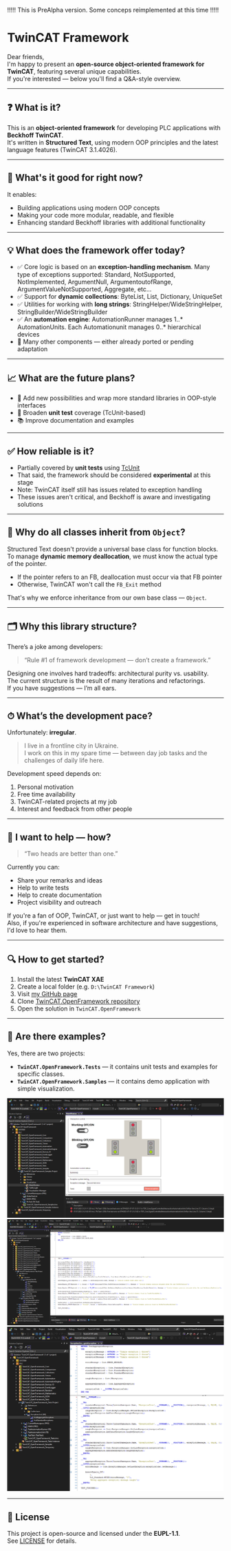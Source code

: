 !!!!! This is PreAlpha version. Some conceps reimplemented at this time !!!!!

# TwinCAT Framework

Dear friends,  
I'm happy to present an **open-source object-oriented framework for TwinCAT**, featuring several unique capabilities.  
If you're interested — below you'll find a Q&A-style overview.

---

## ❓ What is it?

This is an **object-oriented framework** for developing PLC applications with **Beckhoff TwinCAT**.  
It's written in **Structured Text**, using modern OOP principles and the latest language features (TwinCAT 3.1.4026).

---

## 🔧 What's it good for right now?

It enables:

- Building applications using modern OOP concepts
- Making your code more modular, readable, and flexible
- Enhancing standard Beckhoff libraries with additional functionality

---

## 💡 What does the framework offer today?

- ✅ Core logic is based on an **exception-handling mechanism**. Many type of exceptions supported: Standard, NotSupported, NotImplemented, ArgumentNull, ArgumentoutofRange, ArgumentValueNotSupported, Aggregate, etc...
- ✅ Support for **dynamic collections**: ByteList, List, Dictionary, UniqueSet
- ✅ Utilities for working with **long strings**: StringHelper/WideStringHelper, StringBuilder/WideStringBuilder
- ✅ An **automation engine**: AutomationRunner manages 1..* AutomationUnits. Each Automationunit manages 0..* hierarchical devices
- 🔧 Many other components — either already ported or pending adaptation

---

## 📈 What are the future plans?

- 🧱 Add new possibilities and wrap more standard libraries in OOP-style interfaces
- 🧪 Broaden **unit test** coverage (TcUnit-based)
- 📚 Improve documentation and examples

---

## ✅ How reliable is it?

- Partially covered by **unit tests** using [TcUnit](https://github.com/tcunit/TcUnit)
- That said, the framework should be considered **experimental** at this stage
- Note: TwinCAT itself still has issues related to exception handling
- These issues aren't critical, and Beckhoff is aware and investigating solutions

---

## 🧱 Why do all classes inherit from `Object`?

Structured Text doesn't provide a universal base class for function blocks.  
To manage **dynamic memory deallocation**, we must know the actual type of the pointer.

- If the pointer refers to an FB, deallocation must occur via that FB pointer
- Otherwise, TwinCAT won't call the `FB_Exit` method

That's why we enforce inheritance from our own base class — `Object`.

---

## 🗂 Why this library structure?

There’s a joke among developers:  
> “Rule #1 of framework development — don’t create a framework.”

Designing one involves hard tradeoffs: architectural purity vs. usability.  
The current structure is the result of many iterations and refactorings.  
If you have suggestions — I’m all ears.

---

## ⏱ What’s the development pace?

Unfortunately: **irregular**.

> I live in a frontline city in Ukraine.  
> I work on this in my spare time — between day job tasks and the challenges of daily life here.

Development speed depends on:

1. Personal motivation  
2. Free time availability  
3. TwinCAT-related projects at my job  
4. Interest and feedback from other people

---

## 🤝 I want to help — how?

> “Two heads are better than one.”

Currently you can:

- Share your remarks and ideas
- Help to write tests
- Help to create documentation  
- Project visibility and outreach

If you're a fan of OOP, TwinCAT, or just want to help — get in touch!  
Also, if you're experienced in software architecture and have suggestions, I'd love to hear them.

---

## 🔍 How to get started?

1. Install the latest **TwinCAT XAE**  
2. Create a local folder (e.g. `D:\TwinCAT Framework`)  
3. Visit [my GitHub page](https://github.com/trofimich?tab=repositories)  
4. Clone [TwinCAT.OpenFramework repository](https://github.com/trofimich/TwinCAT.OpenFramework.git)
5. Open the solution in `TwinCAT.OpenFramework`

---

## 🧪 Are there examples?

Yes, there are two projects:  
- **`TwinCAT.OpenFramework.Tests`** — it contains unit tests and examples for specific classes.
- **`TwinCAT.OpenFramework.Samples`** — it contains demo application with simple visualization.

![Signal Controlled Intersection](Screenshots/SignalControlledIntersection.png)
![Collections test](Screenshots/TestCollections.png)
![Exceptions test](Screenshots/TestExceptions.png)

---

## 📄 License

This project is open-source and licensed under the **EUPL-1.1**.  
See [LICENSE](./LICENSE) for details.

